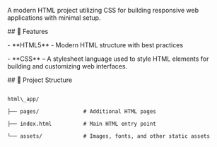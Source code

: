 A modern HTML project utilizing CSS for building responsive web applications with minimal setup.



\## 🚀 Features



\- \*\*HTML5\*\* - Modern HTML structure with best practices

\- \*\*CSS\*\* – A stylesheet language used to style HTML elements for building and customizing web interfaces.



\## 📁 Project Structure



```

html\_app/

├── pages/              # Additional HTML pages

├── index.html          # Main HTML entry point

└── assets/             # Images, fonts, and other static assets



```





